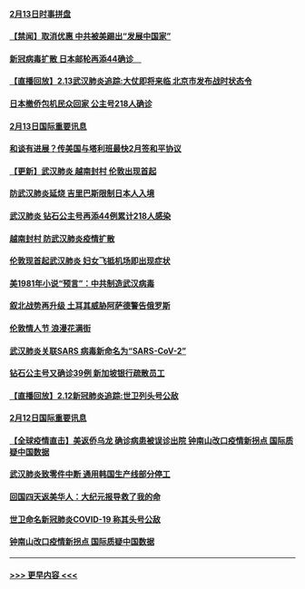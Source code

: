 #### [2月13日时事拼盘](../pages/prog202/a102776689.md?t=02140655) 
#### [【禁闻】取消优惠 中共被美踢出“发展中国家”](../pages/prog202/a102776670.md?t=02140655) 
#### [新冠病毒扩散 日本邮轮再添44确诊　](../pages/prog202/a102776518.md?t=02140655) 
#### [【直播回放】2.13武汉肺炎追踪:大仗即将来临 北京市发布战时状态令](../pages/prog202/a102776399.md?t=02140655) 
#### [日本撤侨包机民众回家 公主号218人确诊](../pages/prog202/a102776346.md?t=02140655) 
#### [2月13日国际重要讯息](../pages/prog202/a102776339.md?t=02140655) 
#### [和谈有进展？传美国与塔利班最快2月签和平协议](../pages/prog202/a102776291.md?t=02140655) 
#### [【更新】武汉肺炎 越南封村 伦敦出现首起](../pages/prog202/a102770740.md?t=02140655) 
#### [防武汉肺炎延烧 吉里巴斯限制日本人入境](../pages/prog202/a102776276.md?t=02140655) 
#### [武汉肺炎 钻石公主号再添44例累计218人感染](../pages/prog202/a102776089.md?t=02140655) 
#### [越南封村 防武汉肺炎疫情扩散](../pages/prog202/a102776214.md?t=02140655) 
#### [伦敦现首起武汉肺炎 妇女飞抵机场即出现症状](../pages/prog202/a102776031.md?t=02140655) 
#### [美1981年小说“预言”：中共制造武汉病毒](../pages/prog202/a102775980.md?t=02140655) 
#### [叙北战势再升级 土耳其威胁阿萨德警告俄罗斯](../pages/prog202/a102775904.md?t=02140655) 
#### [伦敦情人节 浪漫花满街](../pages/prog202/a102775786.md?t=02140655) 
#### [武汉肺炎关联SARS 病毒新命名为“SARS-CoV-2”](../pages/prog202/a102775719.md?t=02140655) 
#### [钻石公主号又确诊39例 新加坡银行疏散员工](../pages/prog202/a102775691.md?t=02140655) 
#### [【直播回放】2.12新冠肺炎追踪:世卫列头号公敌](../pages/prog202/a102775541.md?t=02140655) 
#### [2月12日国际重要讯息](../pages/prog202/a102775437.md?t=02140655) 
#### [【全球疫情直击】美返侨乌龙 确诊病患被误诊出院 钟南山改口疫情新拐点 国际质疑中国数据](../pages/prog202/a102775378.md?t=02140655) 
#### [武汉肺炎致零件中断 通用韩国生产线部分停工](../pages/prog202/a102775365.md?t=02140655) 
#### [回国四天返美华人：大纪元报导救了我的命](../pages/prog202/a102775342.md?t=02140655) 
#### [世卫命名新冠肺炎COVID-19 称其头号公敌](../pages/prog202/a102775196.md?t=02140655) 
#### [钟南山改口疫情新拐点 国际质疑中国数据](../pages/prog202/a102775178.md?t=02140655) 

----
#### [ >>> 更早内容 <<< ](../indexes/prog202-earlier.md)
